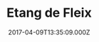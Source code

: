 ---
date: 2017-04-09T13:35:09.000Z
title: Etang de Fleix
latitude: 46.65417838244121
longitude: 0.08702579193767038
category: checkin
---